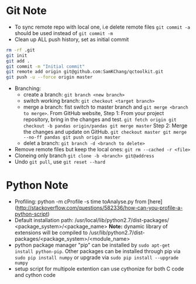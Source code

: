 Git Note
========
* To sync remote repo with local one, i.e delete remote files
  `git commit -a` should be used instead of `git commit -m`
* Clean up ALL push history, set as initial commit
```bash
rm -rf .git
git init
git add .
git commit -m "Initial commit"
git remote add origin git@github.com:SamKChang/qctoolkit.git
git push -u --force origin master
```
* Branching:
  - create a branch: `git branch <new branch>`
  - switch working branch: `git checkout <target branch>`
  - merge a branch: 
    fist switch to master branch and `git merge <branch to merge>`.
    From GitHub website, Step 1: 
    From your project repository, bring in the changes and test.
`
git fetch origin
git checkout -b pandas origin/pandas
git merge master
`
    Step 2:
    Merge the changes and update on GitHub.
`
git checkout master
git merge --no-ff pandas
git push origin master
`
  - delet a branch: `git branch -d <branch to delete>`
* Remove remote files but keep the local ones:
  `git rm --cached -r <file>`
* Cloneing only branch
  `git clone -b <branch> git@address`
* Undo `git pull`, use `git reset --hard`


Python Note
===========
* Profiling: python -m cProfile -s time toAnalyse.py <args> 
from [here]
(http://stackoverflow.com/questions/582336/how-can-you-profile-a-python-script)
* Default installation path: /usr/local/lib/python2.7/dist-packages/
<package_system>/<package_name>
**Note:** dynamic library of extensions will be compiled to 
/usr/lib/python2.7/dist-packages/<package_system>/<module_name>
* python package manager "pip" can be installed by ```sudo apt-get install python-pip```. Other packages can be installed through pip via ```sudo pip install numpy``` or upgrade via ```sudo pip install --upgrade numpy```
* setup script for multipole extention can use cythonize for both C code and cython code
